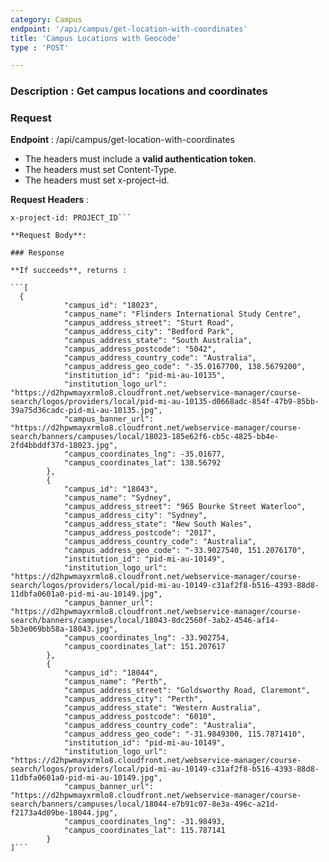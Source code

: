 ```yaml
---
category: Campus
endpoint: '/api/campus/get-location-with-coordinates'
title: 'Campus Locations with Geocode'
type : 'POST'

---
```

### **Description** : Get campus locations and coordinates

### Request

**Endpoint** : /api/campus/get-location-with-coordinates

* The headers must include a **valid authentication token**.
* The headers must set Content-Type.
* The headers must set x-project-id.

**Request Headers** :

```Content-Type: application/json
x-project-id: PROJECT_ID```

**Request Body**: 

### Response

**If succeeds**, returns : 

```[
  {
            "campus_id": "18023",
            "campus_name": "Flinders International Study Centre",
            "campus_address_street": "Sturt Road",
            "campus_address_city": "Bedford Park",
            "campus_address_state": "South Australia",
            "campus_address_postcode": "5042",
            "campus_address_country_code": "Australia",
            "campus_address_geo_code": "-35.0167700, 138.5679200",
            "institution_id": "pid-mi-au-10135",
            "institution_logo_url": "https://d2hpwmayxrmlo8.cloudfront.net/webservice-manager/course-search/logos/providers/local/pid-mi-au-10135-d0668adc-854f-47b9-85bb-39a75d36cadc-pid-mi-au-10135.jpg",
            "campus_banner_url": "https://d2hpwmayxrmlo8.cloudfront.net/webservice-manager/course-search/banners/campuses/local/18023-185e62f6-cb5c-4825-bb4e-2fd4bbddf37d-18023.jpg",
            "campus_coordinates_lng": -35.01677,
            "campus_coordinates_lat": 138.56792
        },
        {
            "campus_id": "18043",
            "campus_name": "Sydney",
            "campus_address_street": "965 Bourke Street Waterloo",
            "campus_address_city": "Sydney",
            "campus_address_state": "New South Wales",
            "campus_address_postcode": "2017",
            "campus_address_country_code": "Australia",
            "campus_address_geo_code": "-33.9027540, 151.2076170",
            "institution_id": "pid-mi-au-10149",
            "institution_logo_url": "https://d2hpwmayxrmlo8.cloudfront.net/webservice-manager/course-search/logos/providers/local/pid-mi-au-10149-c31af2f8-b516-4393-88d8-11dbfa0601a0-pid-mi-au-10149.jpg",
            "campus_banner_url": "https://d2hpwmayxrmlo8.cloudfront.net/webservice-manager/course-search/banners/campuses/local/18043-8dc2560f-3ab2-4546-af14-5b3e069bb58a-18043.jpg",
            "campus_coordinates_lng": -33.902754,
            "campus_coordinates_lat": 151.207617
        },
        {
            "campus_id": "18044",
            "campus_name": "Perth",
            "campus_address_street": "Goldsworthy Road, Claremont",
            "campus_address_city": "Perth",
            "campus_address_state": "Western Australia",
            "campus_address_postcode": "6010",
            "campus_address_country_code": "Australia",
            "campus_address_geo_code": "-31.9849300, 115.7871410",
            "institution_id": "pid-mi-au-10149",
            "institution_logo_url": "https://d2hpwmayxrmlo8.cloudfront.net/webservice-manager/course-search/logos/providers/local/pid-mi-au-10149-c31af2f8-b516-4393-88d8-11dbfa0601a0-pid-mi-au-10149.jpg",
            "campus_banner_url": "https://d2hpwmayxrmlo8.cloudfront.net/webservice-manager/course-search/banners/campuses/local/18044-e7b91c07-8e3a-496c-a21d-f2173a4d09be-18044.jpg",
            "campus_coordinates_lng": -31.98493,
            "campus_coordinates_lat": 115.787141
        }
]```